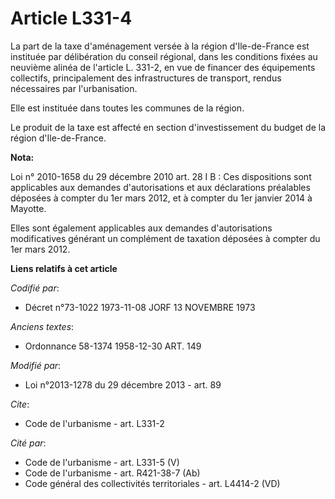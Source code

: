 # Article L331-4

La part de la taxe d'aménagement versée à la région d'Ile-de-France est instituée par délibération du conseil régional, dans
les conditions fixées au neuvième  alinéa de l'article L. 331-2, en vue de financer des équipements collectifs,
principalement des infrastructures de transport, rendus nécessaires par l'urbanisation. 

Elle est instituée dans toutes les communes de la région. 

Le produit de la taxe est affecté en section d'investissement du budget de la région d'Ile-de-France.

**Nota:**

Loi n° 2010-1658 du 29 décembre 2010 art. 28 I B : Ces dispositions sont applicables aux demandes d'autorisations et aux
déclarations préalables déposées à compter du 1er mars 2012, et à compter du 1er janvier 2014 à Mayotte. 

Elles sont également applicables aux demandes d'autorisations modificatives générant un complément de taxation déposées à
compter du 1er mars 2012.

**Liens relatifs à cet article**

_Codifié par_:

  - Décret n°73-1022 1973-11-08 JORF 13 NOVEMBRE 1973

_Anciens textes_:

  - Ordonnance 58-1374 1958-12-30 ART. 149

_Modifié par_:

  - Loi n°2013-1278 du 29 décembre 2013 - art. 89

_Cite_:

  - Code de l'urbanisme - art. L331-2

_Cité par_:

  - Code de l'urbanisme - art. L331-5 (V)
  - Code de l'urbanisme - art. R421-38-7 (Ab)
  - Code général des collectivités territoriales - art. L4414-2 (VD)
